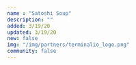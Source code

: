 ```yaml
---
name : "Satoshi Soup"
description: ""
added: 3/19/20
updated: 3/19/20
new: false
img: "/img/partners/terminalio_logo.png"
community: false
---
```

